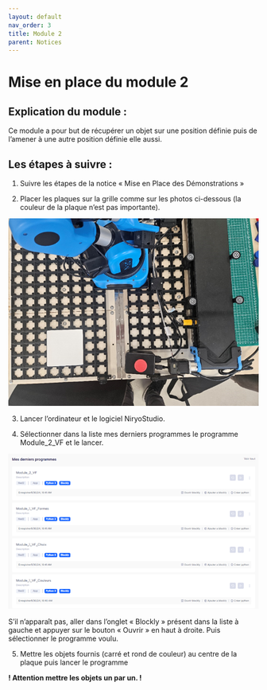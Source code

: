 ```yaml
---
layout: default
nav_order: 3
title: Module 2
parent: Notices
---
```


# Mise en place du module 2

## Explication du module :

Ce module a pour but de récupérer un objet sur une position définie puis de l’amener à une autre position définie elle aussi.

## Les étapes à suivre :

1) Suivre les étapes de la notice « Mise en Place des Démonstrations »

2) Placer les plaques sur la grille comme sur les photos ci-dessous (la couleur de la plaque n’est pas importante).

![photos montrant le placement total](../shared-assets/images/notices/module_2.png)

3) Lancer l’ordinateur et le logiciel NiryoStudio.

4) Sélectionner dans la liste mes derniers programmes le programme Module_2_VF et le lancer.

![photos montrant la liste de programme](../shared-assets/images/notices/liste_programmes.png)

S’il n’apparaît pas, aller dans l’onglet « Blockly » présent dans la liste à gauche et appuyer sur le bouton « Ouvrir » en haut à droite. Puis sélectionner le programme voulu.

5) Mettre les objets fournis (carré et rond de couleur) au centre de la plaque puis lancer le programme

**! Attention mettre les objets un par un. !**

